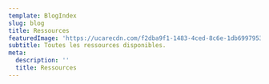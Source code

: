 ```yaml
---
template: BlogIndex
slug: blog
title: Ressources
featuredImage: 'https://ucarecdn.com/f2dba9f1-1483-4ced-8c6e-1db6997953c6/'
subtitle: Toutes les ressources disponibles.
meta:
  description: ''
  title: Ressources
---
```


